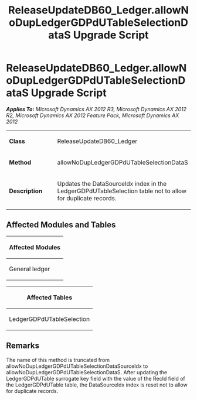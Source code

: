 ﻿---
title: ReleaseUpdateDB60_Ledger.allowNoDupLedgerGDPdUTableSelectionDataS Upgrade Script
TOCTitle: ReleaseUpdateDB60_Ledger.allowNoDupLedgerGDPdUTableSelectionDataS Upgrade Script
ms:assetid: db96c560-cd12-0cc1-b22b-80de9c5ab701
ms:mtpsurl: https://msdn.microsoft.com/en-us/library/JJ737194(v=AX.60)
ms:contentKeyID: 49711637
ms.date: 05/18/2015
mtps_version: v=AX.60
---

# ReleaseUpdateDB60\_Ledger.allowNoDupLedgerGDPdUTableSelectionDataS Upgrade Script 


_**Applies To:** Microsoft Dynamics AX 2012 R3, Microsoft Dynamics AX 2012 R2, Microsoft Dynamics AX 2012 Feature Pack, Microsoft Dynamics AX 2012_

<table>
<colgroup>
<col style="width: 50%" />
<col style="width: 50%" />
</colgroup>
<tbody>
<tr class="odd">
<td><p><strong>Class</strong></p></td>
<td><p>ReleaseUpdateDB60_Ledger</p></td>
</tr>
<tr class="even">
<td><p><strong>Method</strong></p></td>
<td><p>allowNoDupLedgerGDPdUTableSelectionDataS</p></td>
</tr>
<tr class="odd">
<td><p><strong>Description</strong></p></td>
<td><p>Updates the DataSourceIdx index in the LedgerGDPdUTableSelection table not to allow for duplicate records.</p></td>
</tr>
</tbody>
</table>


## Affected Modules and Tables

<table>
<colgroup>
<col style="width: 100%" />
</colgroup>
<thead>
<tr class="header">
<th><p>Affected Modules</p></th>
</tr>
</thead>
<tbody>
<tr class="odd">
<td><p>General ledger</p></td>
</tr>
</tbody>
</table>


<table>
<colgroup>
<col style="width: 100%" />
</colgroup>
<thead>
<tr class="header">
<th><p>Affected Tables</p></th>
</tr>
</thead>
<tbody>
<tr class="odd">
<td><p>LedgerGDPdUTableSelection</p></td>
</tr>
</tbody>
</table>


## Remarks

The name of this method is truncated from allowNoDupLedgerGDPdUTableSelectionDataSourceIdx to allowNoDupLedgerGDPdUTableSelectionDataS. After updating the LedgerGDPdUTable surrogate key field with the value of the RecId field of the LedgerGDPdUTable table, the DataSourceIdx index is reset not to allow for duplicate records.

  


